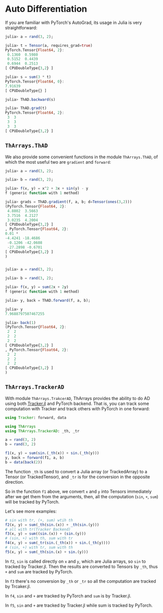 # Auto Differentiation

If you are familiar with PyTorch's AutoGrad, its usage in Julia is
very straightforward:

```julia
julia> a = rand(3, 2);

julia> t = Tensor(a, requires_grad=true)
PyTorch.Tensor{Float64, 2}:
 0.1360  0.5980
 0.5152  0.4439
 0.6944  0.2513
[ CPUDoubleType{3,2} ]

julia> s = sum(3 * t)
PyTorch.Tensor{Float64, 0}:
7.91639
[ CPUDoubleType{} ]

julia> ThAD.backward(s)

julia> ThAD.grad(t)
PyTorch.Tensor{Float64, 2}:
 3  3
 3  3
 3  3
[ CPUDoubleType{3,2} ]

```

## `ThArrays.ThAD`

We also provide some convenient functions in the module
`ThArrays.ThAD`, of which the most useful two are `gradient` and
`forward`:

```julia
julia> a = rand(3, 2);

julia> b = rand(3, 2);

julia> f(x, y) = x^2 + 3x + sin(y) - y
f (generic function with 1 method)

julia> grads = ThAD.gradient(f, a, b; d=Tensor(ones(3,2)))
(PyTorch.Tensor{Float64, 2}:
 4.8802  3.5663
 3.7516  4.2127
 3.0235  4.2004
[ CPUDoubleType{3,2} ]
, PyTorch.Tensor{Float64, 2}:
0.01 *
-4.4241 -18.4686
 -0.1206 -42.0608
 -27.2898 -0.6701
[ CPUDoubleType{3,2} ]
)


julia> a = rand(3, 2);

julia> b = rand(3, 2);

julia> f(x, y) = sum(2x + 2y)
f (generic function with 1 method)

julia> y, back = ThAD.forward(f, a, b);

julia> y
7.9688797507467255

julia> back(1)
(PyTorch.Tensor{Float64, 2}:
 2  2
 2  2
 2  2
[ CPUDoubleType{3,2} ]
, PyTorch.Tensor{Float64, 2}:
 2  2
 2  2
 2  2
[ CPUDoubleType{3,2} ]
)

```

## `ThArrays.TrackerAD`

With module `ThArrays.TrakcerAD`, ThArrays provides the ability to do
AD using both [Tracker.jl](https://github.com/FluxML/Tracker.jl) and
PyTorch backend. That is, you can track some computation with Tracker
and track others with PyTorch in one forward:

```julia
using Tracker: forward, data

using ThArrays
using ThArrays.TrackerAD: _th, _tr

a = rand(3, 2)
b = rand(3, 2)

f1(x, y) = sum(sin.(_th(x)) + sin.(_th(y)))
y, back = forward(f1, a, b)
b = data(back(2))

```

The function `_th` is used to convert a Julia array (or TrackedArray)
to a Tensor (or TrackedTensor), and `_tr` is for the conversion in the
opposite direction.

So in the function `f1` above, we convert `x` and `y` into Tensors
immediately after we get them from the arguments, then, all the
computation (`sin`, `+`, `sum`) will be tracked by PyTorch.

Let's see more examples:

```julia
# sin with tr, (+, sum) wtih th
f2(x, y) = sum(_th(sin.(x)) + _th(sin.(y)))
# all with tr(Tracker Backend)
f3(x, y) = sum((sin.(x)) + (sin.(y)))
# (sin, +) with th, sum with tr
f4(x, y) = sum(_tr(sin.(_th(x)) + sin.(_th(y))))
# (sin, +) with tr, sum with th
f5(x, y) = sum(_th(sin.(x) + sin.(y)))
```

In `f2`, `sin` is called directly on `x` and `y`, which are Julia
arrays, so `sin` to tracked by Tracker.jl. Then the results are
converted to Tensors by `_th`, thus `+` and `sum` are tracked by
PyTorch.

In `f3` there's no conversion by `_th` or `_tr` so all the computation
are tracked by Trcaker.jl.

In `f4`, `sin` and `+` are tracked by PyTorch and `sum` is by
Tracker.jl.

In `f5`, `sin` and `+` are tracked by Tracker.jl while sum is tracked
by PyTorch.


<!-- Local Variables: -->
<!-- mode: markdown -->
<!-- mode: auto-fill -->
<!-- End: -->
